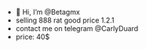 - 👋 Hi, I’m @Betagmx
- selling 888 rat good price 1.2.1
- contact me on telegram @CarlyDuard
- price: 40$
